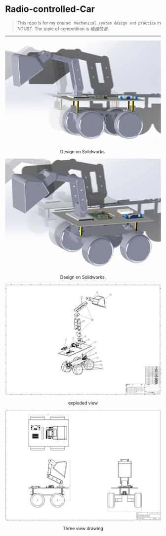 # Radio-controlled-Car
> This repo is for my course ` Mechanical system design and practice` in NTUST.
> The topic of competition is *極速快遞*.
---
<p align="center">
<img src="img/exterior.jpg" alt="simulation"/>
</p>
<p align="center">Design on Solidworks.</p> 

<p align="center">
<img src="img/exterior1.JPG" alt="simulation"/>
</p>
<p align="center">Design on Solidworks.</p>

<p align="center">
<img src="img/No.35_components.JPG" alt="components"/>
</p>
<p align="center">exploded view</p>

<p align="center">
<img src="img/No.35.jpg" alt="three dims"/>
</p>
<p align="center">Three view drawing</p>



